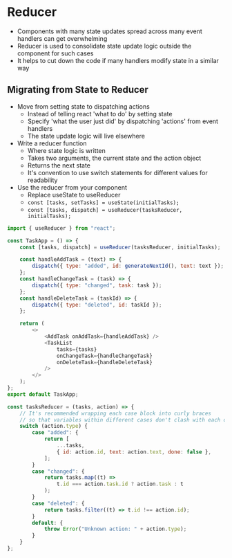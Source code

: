 # Reducer

-   Components with many state updates spread across many event handlers can get overwhelming
-   Reducer is used to consolidate state update logic outside the component for such cases
-   It helps to cut down the code if many handlers modify state in a similar way

## Migrating from State to Reducer

-   Move from setting state to dispatching actions
    -   Instead of telling react 'what to do' by setting state
    -   Specify 'what the user just did' by dispatching 'actions' from event handlers
    -   The state update logic will live elsewhere
-   Write a reducer function
    -   Where state logic is written
    -   Takes two arguments, the current state and the action object
    -   Returns the next state
    -   It's convention to use switch statements for different values for readability
-   Use the reducer from your component
    -   Replace useState to useReducer
    -   `const [tasks, setTasks] = useState(initialTasks);`
    -   `const [tasks, dispatch] = useReducer(tasksReducer, initialTasks);`

```js
import { useReducer } from "react";

const TaskApp = () => {
    const [tasks, dispatch] = useReducer(tasksReducer, initialTasks);

    const handleAddTask = (text) => {
        dispatch({ type: "added", id: generateNextId(), text: text });
    };
    const handleChangeTask = (task) => {
        dispatch({ type: "changed", task: task });
    };
    const handleDeleteTask = (taskId) => {
        dispatch({ type: "deleted", id: taskId });
    };

    return (
        <>
            <AddTask onAddTask={handleAddTask} />
            <TaskList
                tasks={tasks}
                onChangeTask={handleChangeTask}
                onDeleteTask={handleDeleteTask}
            />
        </>
    );
};
export default TaskApp;

const tasksReducer = (tasks, action) => {
    // It's recommended wrapping each case block into curly braces
    // so that variables within different cases don't clash with each other
    switch (action.type) {
        case "added": {
            return [
                ...tasks,
                { id: action.id, text: action.text, done: false },
            ];
        }
        case "changed": {
            return tasks.map((t) =>
                t.id === action.task.id ? action.task : t
            );
        }
        case "deleted": {
            return tasks.filter((t) => t.id !== action.id);
        }
        default: {
            throw Error("Unknown action: " + action.type);
        }
    }
};
```
